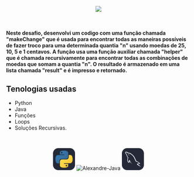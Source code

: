 <div align=center>
<img width="45%" height="auto" src="https://www.encora.com/hubfs/Website_Assets/brand/encora-logo.svg"/>
  </div> 
  <br>

##

<h4 align="left">
  Neste desafio, desenvolvi um codigo com uma função chamada "makeChange" que é usada para encontrar todas as maneiras possíveis de fazer troco para uma determinada 
 quantia "n" usando moedas de 25, 10, 5 e 1 centavos. A função usa uma função auxiliar chamada "helper" que é chamada recursivamente para encontrar todas as 
 combinações de moedas que somam a quantia "n". O resultado é armazenado em uma lista chamada "result" e é impresso e retornado.</h4>

## Tenologias usadas

- Python
- Java
- Funções
- Loops
- Soluções Recursivas.

##

<div align="center" style"display: inline_block"><br>
  <img align"center" alt="Alexandre-Python" height=60" width="60" src="https://raw.githubusercontent.com/tandpfun/skill-icons/d1c752b99bb25a0e5aa363bae1db2809173ee966/icons/Python-Dark.svg" />
  <img align"center" alt="Alexandre-Java" height=60" width="60" src="https://raw.githubusercontent.com/AlexandreFCosta/skill-icons/d1c752b99bb25a0e5aa363bae1db2809173ee966/icons/Java-Dark.svg" /> 
  <img align"center" alt="Alexandre-mysql" height="60" width="60" src="https://raw.githubusercontent.com/tandpfun/skill-icons/d1c752b99bb25a0e5aa363bae1db2809173ee966/icons/MySQL-Dark.svg" />
</div>
<br>
